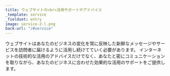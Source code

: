 ```yaml
---
title: ウェブサイトの<br>活用サポートやアドバイス
_template: service
_fieldset: entry
image: service-2-l.png
back-url: "/#service"
---
```

ウェブサイトはあなたのビジネスの変化を常に反映した新鮮なメッセージやサービスを訪問者に届けるように活用し続けてていく必要があります。
インターネットの技術的な活用のアドバイスだけでなく、あなたと密にコミュニケーションを取りながら、あなたのビジネスに合わせた効果的な活用のサポートをご提供します。